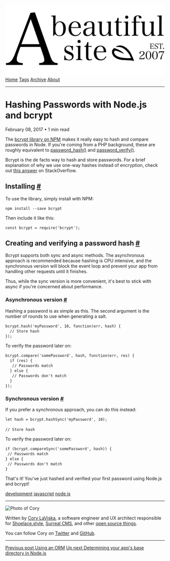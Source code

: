<a href="../../index.html" class="header-link"><img src="../../images/logos/wordmark.svg" alt="A Beautiful Site" class="wordmark" /></a> <a href="../../index.html" class="nav-item">Home</a> <a href="../../tags/index.html" class="nav-item">Tags</a> <a href="../index.html" class="nav-item">Archive</a> <a href="../../about/index.html" class="nav-item">About</a>

------------------------------------------------------------------------

Hashing Passwords with Node.js and bcrypt
=========================================

February 08, 2017 • 1 min read

The [bcrypt library on NPM](https://www.npmjs.com/package/bcrypt) makes it really easy to hash and compare passwords in Node. If you're coming from a PHP background, these are roughly equivalent to [password\_hash()](http://php.net/manual/en/function.password-hash.php) and [password\_verify()](http://php.net/manual/en/function.password-verify.php).

Bcrypt is the de facto way to hash and store passwords. For a brief explanation of why we use one-way hashes instead of encryption, check out [this answer](http://stackoverflow.com/a/326706) on StackOverflow.

Installing <a href="#installing" class="direct-link">#</a>
----------------------------------------------------------

To use the library, simply install with NPM:

    npm install --save bcrypt

Then include it like this:

    const bcrypt = require('bcrypt');

Creating and verifying a password hash <a href="#creating-and-verifying-a-password-hash" class="direct-link">#</a>
------------------------------------------------------------------------------------------------------------------

Bcrypt supports both sync and async methods. The asynchronous approach is recommended because hashing is CPU intensive, and the synchronous version will block the event loop and prevent your app from handling other requests until it finishes.

Thus, while the sync version is more convenient, it's best to stick with async if you're concerned about performance.

### Asynchronous version <a href="#asynchronous-version" class="direct-link">#</a>

Hashing a password is as simple as this. The second argument is the number of rounds to use when generating a salt.

    bcrypt.hash('myPassword', 10, function(err, hash) {
      // Store hash
    });

To verify the password later on:

    bcrypt.compare('somePassword', hash, function(err, res) {
      if (res) {
       // Passwords match
      } else {
       // Passwords don't match
      }
    });

### Synchronous version <a href="#synchronous-version" class="direct-link">#</a>

If you prefer a synchronous approach, you can do this instead:

    let hash = bcrypt.hashSync('myPassword', 10);

    // Store hash

To verify the password later on:

    if (bcrypt.compareSync('somePassword', hash)) {
     // Passwords match
    } else {
     // Passwords don't match
    }

That's it! You've just hashed and verified your first password using Node.js and bcrypt!

<a href="../../tags/development/index.html" class="post-tag">development</a> <a href="../../tags/javascript/index.html" class="post-tag">javascript</a> <a href="../../tags/node.js/index.html" class="post-tag">node.js</a>

------------------------------------------------------------------------

<img src="http://0.gravatar.com/avatar/bf1b3b95fd5b096a3592247c29667b33?s=512" alt="Photo of Cory" class="avatar avatar-small" />

Written by [Cory LaViska](../../index-4.html), a software engineer and UX architect responsible for [Shoelace.style](https://shoelace.style/), [Surreal CMS](https://www.surrealcms.com/), and other [open source things](https://github.com/claviska).

You can follow Cory on [Twitter](https://twitter.com/claviska) and [GitHub](https://github.com/claviska).

------------------------------------------------------------------------

<a href="../using-an-orm/index.html" class="post-nav-previous"><span class="small">Previous post</span> Using an ORM</a> <a href="../determining-your-apps-base-directory-in-nodejs/index.html" class="post-nav-next"><span class="small">Up next</span> Determining your app's base directory in Node.js</a>
